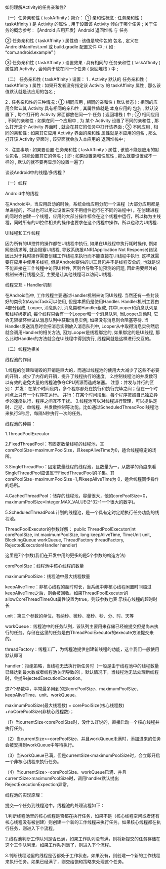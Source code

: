如何理解Activity的任务亲和性?

（一）任务亲和性 ( taskAffinity ) 简介：
① 亲和性概念 : 任务亲和性 ( taskAffinity ) 是 Activity 的属性 , 用于设置该 Activity 倾向于哪个任务 ;
   关于任务的概念参考 : 【Android 应用开发】Android 返回堆栈 与 任务

② 任务亲和性 ( taskAffinity ) 属性值 : 该值是软件包的 包名 , 定义在 AndroidManifest.xml 或 build.gradle 配置文件 中 ;
    ( 如 : “com.android.example” )
    <activity android:name=".MainActivity"
              android:launchMode="standard"
              android:taskAffinity="com.android.example"/>

③ 任务亲和性 ( taskAffinity ) 设置效果 : 具有相同的 任务亲和性 ( taskAffinity ) 属性的 Activity , 会倾向于放在同一个任务 ( 返回堆栈 ) 中 ;

（二） 任务亲和性 ( taskAffinity ) 设置：
1 . Activity 默认的 任务亲和性 ( taskAffinity ) 属性 : 如果开发者没有指定该 Activity 的 taskAffinity 属性 , 那么该值默认就是该应用的包名 ;

2 . 任务亲和性的三种情况 :
  ① 相同应用 , 相同的亲和性 ( 默认状态 ) : 相同的应用会默认其 Activity 具有相同的亲和性 , 其属性值就是 本身应用的 包名 , 默认设置下 , 每个打开的 Activity 界面都放在同一个 任务     ( 返回堆栈 ) 中 ;
  ② 相同应用 , 不同的亲和性 : 如果在同一个应用中 , 为 某个 Activity 设置了不同的亲和性 , 那么打开这个 Activity 界面时 , 就会在其它的任务中打开该界面 ;
  ③ 不同应用 , 相同的亲和性 : 如果其它应用 Activity 界面的亲和性 属性就是本应用的包名 , 那么打开该 Activity 界面时 , 该界面就会放入本应用的 返回堆栈中 ;

3 . 注意事项 : 如果要设置 任务亲和性 ( taskAffinity ) 属性 , 该值不能是应用的默认包名 , 只能设置其它的包名 ;
( 即 : 如果设置亲和性属性 , 那么就要设置成不一样的 , 默认的就不要再显示的设置一遍了)


谈谈Android中的线程/多线程？

（一）线程

Android中的线程

在Android中，当应用启动的时候，系统会给应用分配一个进程（大部分应用都是单进程的，不过也可以用过设置来使不用组件运行在不同的进程中），在创建进程的同时会创建一个线程，应用的大部分操作都会在这个线程中运行，所以称为主线程，同时所有的UI控件相关的操作也要求在这个线程中操作，所以也称为UI线程.

UI线程和工作线程

因为所有的UI控件的操作都在UI线程中执行, 如果在UI线程中执行耗时操作, 例如网络请求等, 就会阻塞UI线程, 导致系统报ANR(Application Not Response)错误. 因此对于耗时操作需要创建工作线程来执行而不能直接在UI线程中执行. 这样就需要在应用中使用多线程, 但是Android提供的UI工具包并不是线程安全的, 也就是说不能直接在工作线程中访问UI控件, 否则会导致不能预测的问题, 因此需要额外的机制来进行线程交互, 主要是让其他线程可以访问UI线程.

线程交互 - Handler机制

在Android当中, 工作线程主要通过Handler机制来访问UI线程. 当然还有一些封装好的类例如AsyncTask可以使用, 但是本质仍是使用Handler.
Handler机制主要由4部分组成, Looper, 消息队列, 消息类和Handler组成, 其中Looper和消息队列是和线程绑定的, 每个线程只会有一个Looper和一个消息队列, 当Looper启动时, 它会无限循环尝试从消息队列中获取消息实例, 如果没有消息则会阻塞等待. 当Handler发送消息时会把消息实例放入消息队列中, Looper从中取得消息实例然后就会调用Handler的相关方法, 因为Looper是线程绑定的, 如果绑定的是UI线程, 那么此时Handler的方法就会在UI线程中得到执行, 线程间就是这样进行交互的。

（二）线程池相关

线程池的作用

1.线程的创建和销毁的开销是巨大的，而通过线程池的使用大大减少了这些不必要的开销，减少了内存的开销，提升了线程执行的速度。
2.控制线程池的并发数可以有效的避免大量的线程池争夺CPU资源而造成堵塞。
注意：并发与并行的区别：
并发：在某个时间段内，多个程序都处在执行和执行完毕之间；但在一个时间点上只有一个程序在运行。
并行：在某个时间段里，每个程序按照自己独立异步的速度执行，程序之间互不干扰。
3.线程池可以对线程进行管理，可以提供定时、定期、单线程、并发数控制等功能。比如通过ScheduledThreadPool线程池来执行S秒后，每隔N秒执行一次的任务。

线程池的种类：

1.ThreadPoolExecutor

2.FixedThreadPool：有固定数量线程的线程池，其corePoolSize=maximumPoolSize，且keepAliveTime为0，适合线程稳定的场所。

3.SingleThreadPoo：固定数量线程的线程池，且数量为一，从数学的角度来看SingleThreadPool应该属于FixedThreadPool的子集。其corePoolSize=maximumPoolSize=1,且keepAliveTime为                  0，适合线程同步操作的场所。

4.CachedThreadPool：储存的线程池，容量很大，他的corePoolSize=0，maximumPoolSize=Integer.MAX_VALUE(2^32-1一个很大的数字)。

5.ScheduledThreadPool:计划的线程池，是一个具有定时定期执行任务功能的线程池。

ThreadPoolExecutor的参数详解：
public ThreadPoolExecutor(int corePoolSize,
                           int maximumPoolSize,
                           long keepAliveTime,
                           TimeUnit unit,
                           BlockingQueue<Runnable>
                           workQueue,
                           ThreadFactory
                           threadFactory,
                           RejectedExecutionHandler
                           handler)
   
这里是7个参数(我们在开发中用的更多的是5个参数的构造方法)
   
corePoolSize：线程池中核心线程的数量
   
maximumPoolSize：线程池中最大线程数量
   
keepAliveTime：非核心线程的超时时长，当系统中非核心线程闲置时间超过keepAliveTime之后，则会被回收。如果ThreadPoolExecutor的allowCoreThreadTimeOut属性设置为true，则该参数也表              示核心线程的超时时长
   
unit：第三个参数的单位，有纳秒、微秒、毫秒、秒、分、时、天等
   
workQueue：线程池中的任务队列，该队列主要用来存储已经被提交但是尚未执行的任务。存储在这里的任务是由ThreadPoolExecutor的execute方法提交来的。
   
threadFactory：线程工厂，为线程池提供创建新线程的功能，这个我们一般使用默认即可
   
handler：拒绝策略，当线程无法执行新任务时（一般是由于线程池中的线程数量已经达到最大数或者线程池关闭导致的），默认情况下，当线程池无法处理新线程时，会抛RejectedExecutionException。

这7个参数中，平常最多用到的是corePoolSize、maximumPoolSize、keepAliveTime、unit、workQueue。
   
maximumPoolSize(最大线程数) = corePoolSize(核心线程数) +noCorePoolSize(非核心线程数)；
   
（1）当currentSize<corePoolSize时，没什么好说的，直接启动一个核心线程并执行任务。
                                                      
（2）当currentSize>=corePoolSize、并且workQueue未满时，添加进来的任务会被安排到workQueue中等待执行。
   
（3）当workQueue已满，但是currentSize<maximumPoolSize时，会立即开启一个非核心线程来执行任务。
                                                                  
（4）当currentSize>=corePoolSize、workQueue已满、并且currentSize>maximumPoolSize时，调用handler默认抛出RejectExecutionExpection异常。

线程池的实现原理：
   
提交一个任务到线程池中，线程池的处理流程如下：
   
1.判断线程池里的核心线程是否都在执行任务，如果不是（核心线程空闲或者还有核心线程没有被创建）则创建一个新的工作线程来执行任务。如果核心线程都在执行任务，则进入下个流程。
   
2.线程池判断工作队列是否已满，如果工作队列没有满，则将新提交的任务存储在这个工作队列里。如果工作队列满了，则进入下个流程。
   
3.判断线程池里的线程是否都处于工作状态，如果没有，则创建一个新的工作线程来执行任务。如果已经满了，则交给饱和策略来处理这个任务。
   
   
   
   
   
   
   
   
   
   
   
   
